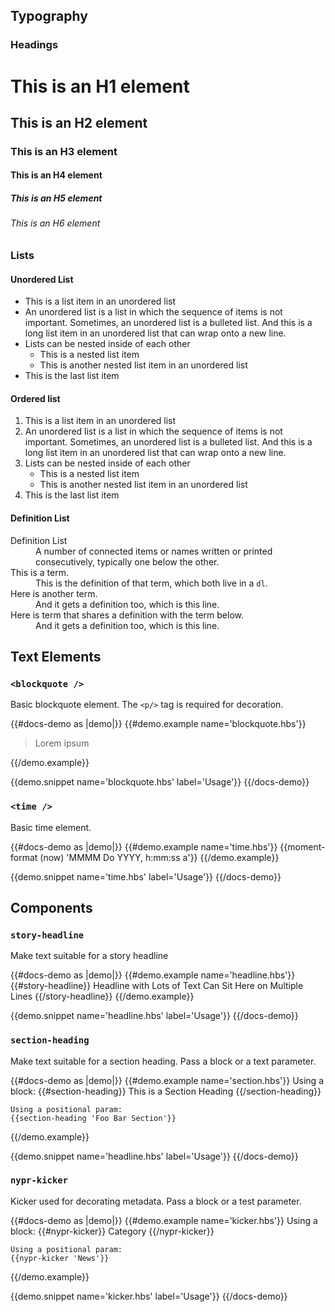 ## Typography

### Headings

<h1>This is an H1 element</h1>
<h2>This is an H2 element</h2>
<h3>This is an H3 element</h3>
<h4>This is an H4 element</h4>
<h5>This is an H5 element</h5>
<h6>This is an H6 element</h6>

### Lists

#### Unordered List
<ul>
  <li>This is a list item in an unordered list</li>
  <li>An unordered list is a list in which the sequence of items is not important. Sometimes, an unordered list is a bulleted list. And this is a long list item in an unordered list that can wrap onto a new line. </li>
  <li>
    Lists can be nested inside of each other
    <ul>
      <li>This is a nested list item</li>
      <li>This is another nested list item in an unordered list</li>
    </ul>
  </li>
  <li>This is the last list item</li>
</ul>

#### Ordered list
<ol>
  <li>This is a list item in an unordered list</li>
  <li>An unordered list is a list in which the sequence of items is not important. Sometimes, an unordered list is a bulleted list. And this is a long list item in an unordered list that can wrap onto a new line. </li>
  <li>
    Lists can be nested inside of each other
    <ul>
      <li>This is a nested list item</li>
      <li>This is another nested list item in an unordered list</li>
    </ul>
  </li>
  <li>This is the last list item</li>
</ol>

#### Definition List
<dl>
  <dt>Definition List</dt>
  <dd>A number of connected items or names written or printed consecutively, typically one below the other.</dd>
  <dt>This is a term.</dt>
  <dd>This is the definition of that term, which both live in a <code>dl</code>.</dd>
  <dt>Here is another term.</dt>
  <dd>And it gets a definition too, which is this line.</dd>
  <dt>Here is term that shares a definition with the term below.</dt>
  <dd>And it gets a definition too, which is this line.</dd>
</dl>

## Text Elements

### `<blockquote />`

Basic blockquote element. The `<p/>` tag is required for decoration.

{{#docs-demo as |demo|}}
  {{#demo.example name='blockquote.hbs'}}
    <blockquote>
      <p>
        Lorem ipsum
      </p>
    </blockquote>
  {{/demo.example}}

  {{demo.snippet name='blockquote.hbs' label='Usage'}}
{{/docs-demo}}

### `<time />`

Basic time element.

{{#docs-demo as |demo|}}
  {{#demo.example name='time.hbs'}}
    <time datetime={{now}}>{{moment-format (now) 'MMMM Do YYYY, h:mm:ss a'}}</time>
  {{/demo.example}}

  {{demo.snippet name='time.hbs' label='Usage'}}
{{/docs-demo}}

## Components

### `story-headline`
Make text suitable for a story headline

{{#docs-demo as |demo|}}
  {{#demo.example name='headline.hbs'}}
    {{#story-headline}}
      Headline with Lots of Text Can Sit Here on Multiple Lines
    {{/story-headline}}
  {{/demo.example}}

  {{demo.snippet name='headline.hbs' label='Usage'}}
{{/docs-demo}}

### `section-heading`
Make text suitable for a section heading. Pass a block or a text parameter.

{{#docs-demo as |demo|}}
  {{#demo.example name='section.hbs'}}
    Using a block:
    {{#section-heading}}
      This is a Section Heading
    {{/section-heading}}

    Using a positional param:
    {{section-heading 'Foo Bar Section'}}
  {{/demo.example}}

  {{demo.snippet name='headline.hbs' label='Usage'}}
{{/docs-demo}}


### `nypr-kicker`

Kicker used for decorating metadata. Pass a block or a test parameter.

{{#docs-demo as |demo|}}
  {{#demo.example name='kicker.hbs'}}
    Using a block:
    {{#nypr-kicker}}
      Category
    {{/nypr-kicker}}

    Using a positional param:
    {{nypr-kicker 'News'}}
  {{/demo.example}}

  {{demo.snippet name='kicker.hbs' label='Usage'}}
{{/docs-demo}}

